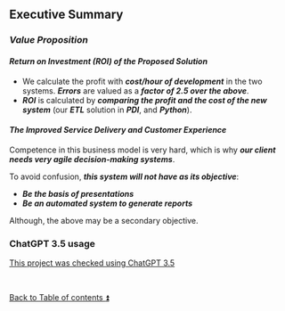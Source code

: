 ## Executive Summary

### **_Value Proposition_**

#### **_Return on Investment (ROI) of the Proposed Solution_**

- We calculate the profit with **_cost/hour of development_** in the two systems. **_Errors_** are valued as a **_factor of 2.5 over the above_**.
- **_ROI_** is calculated by **_comparing the profit and the cost of the new system_** (our **_ETL_** solution in **_PDI_**, and **_Python_**).

#### **_The Improved Service Delivery and Customer Experience_**

Competence in this business model is very hard, which is why **_our client needs very agile decision-making systems_**.

To avoid confusion, **_this system will not have as its objective_**:

- **_Be the basis of presentations_**
- **_Be an automated system to generate reports_**

Although, the above may be a secondary objective.

### ChatGPT 3.5 usage  

[This project was checked using ChatGPT 3.5](..\CHATGPT_USE.md)  

<p><br></p> 

[Back to Table of contents :arrow_double_up:](../README.md)
